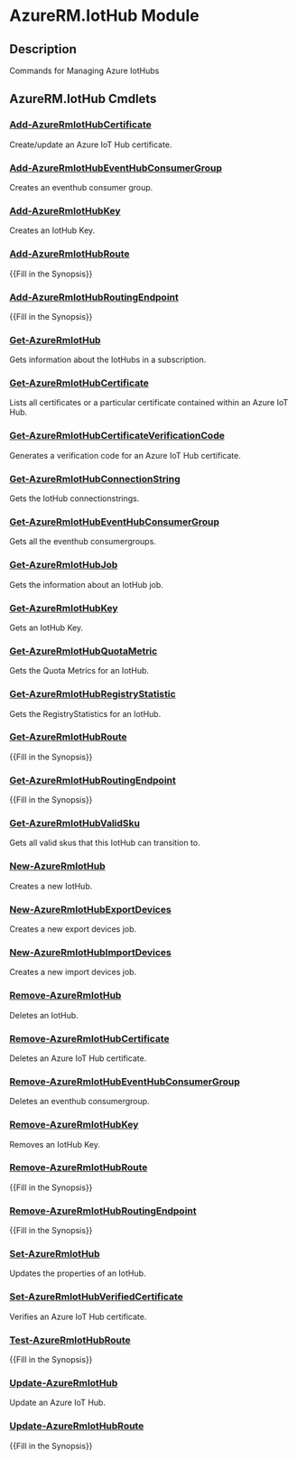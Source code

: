 ﻿---
Module Name: AzureRM.IotHub
Module Guid: 51a3a993-fe39-4f8f-a437-2cb751584af5
Download Help Link: https://docs.microsoft.com/en-us/powershell/module/azurerm.iothub
Help Version: 3.1.2.0
Locale: en-US
---

# AzureRM.IotHub Module
## Description
Commands for Managing Azure IotHubs

## AzureRM.IotHub Cmdlets
### [Add-AzureRmIotHubCertificate](Add-AzureRmIotHubCertificate.md)
Create/update an Azure IoT Hub certificate.

### [Add-AzureRmIotHubEventHubConsumerGroup](Add-AzureRmIotHubEventHubConsumerGroup.md)
Creates an eventhub consumer group.

### [Add-AzureRmIotHubKey](Add-AzureRmIotHubKey.md)
Creates an IotHub Key.

### [Add-AzureRmIotHubRoute](Add-AzureRmIotHubRoute.md)
{{Fill in the Synopsis}}

### [Add-AzureRmIotHubRoutingEndpoint](Add-AzureRmIotHubRoutingEndpoint.md)
{{Fill in the Synopsis}}

### [Get-AzureRmIotHub](Get-AzureRmIotHub.md)
Gets information about the IotHubs in a subscription.

### [Get-AzureRmIotHubCertificate](Get-AzureRmIotHubCertificate.md)
Lists all certificates or a particular certificate contained within an Azure IoT Hub. 

### [Get-AzureRmIotHubCertificateVerificationCode](Get-AzureRmIotHubCertificateVerificationCode.md)
Generates a verification code for an Azure IoT Hub certificate. 

### [Get-AzureRmIotHubConnectionString](Get-AzureRmIotHubConnectionString.md)
Gets the IotHub connectionstrings.

### [Get-AzureRmIotHubEventHubConsumerGroup](Get-AzureRmIotHubEventHubConsumerGroup.md)
Gets all the eventhub consumergroups.

### [Get-AzureRmIotHubJob](Get-AzureRmIotHubJob.md)
Gets the information about an IotHub job.

### [Get-AzureRmIotHubKey](Get-AzureRmIotHubKey.md)
Gets an IotHub Key.

### [Get-AzureRmIotHubQuotaMetric](Get-AzureRmIotHubQuotaMetric.md)
Gets the Quota Metrics for an IotHub.

### [Get-AzureRmIotHubRegistryStatistic](Get-AzureRmIotHubRegistryStatistic.md)
Gets the RegistryStatistics for an IotHub.

### [Get-AzureRmIotHubRoute](Get-AzureRmIotHubRoute.md)
{{Fill in the Synopsis}}

### [Get-AzureRmIotHubRoutingEndpoint](Get-AzureRmIotHubRoutingEndpoint.md)
{{Fill in the Synopsis}}

### [Get-AzureRmIotHubValidSku](Get-AzureRmIotHubValidSku.md)
Gets all valid skus that this IotHub can transition to.

### [New-AzureRmIotHub](New-AzureRmIotHub.md)
Creates a new IotHub.

### [New-AzureRmIotHubExportDevices](New-AzureRmIotHubExportDevices.md)
Creates a new export devices job.

### [New-AzureRmIotHubImportDevices](New-AzureRmIotHubImportDevices.md)
Creates a new import devices job.

### [Remove-AzureRmIotHub](Remove-AzureRmIotHub.md)
Deletes an IotHub.

### [Remove-AzureRmIotHubCertificate](Remove-AzureRmIotHubCertificate.md)
Deletes an Azure IoT Hub certificate.

### [Remove-AzureRmIotHubEventHubConsumerGroup](Remove-AzureRmIotHubEventHubConsumerGroup.md)
Deletes an eventhub consumergroup.

### [Remove-AzureRmIotHubKey](Remove-AzureRmIotHubKey.md)
Removes an IotHub Key.

### [Remove-AzureRmIotHubRoute](Remove-AzureRmIotHubRoute.md)
{{Fill in the Synopsis}}

### [Remove-AzureRmIotHubRoutingEndpoint](Remove-AzureRmIotHubRoutingEndpoint.md)
{{Fill in the Synopsis}}

### [Set-AzureRmIotHub](Set-AzureRmIotHub.md)
Updates the properties of an IotHub.

### [Set-AzureRmIotHubVerifiedCertificate](Set-AzureRmIotHubVerifiedCertificate.md)
Verifies an Azure IoT Hub certificate. 

### [Test-AzureRmIotHubRoute](Test-AzureRmIotHubRoute.md)
{{Fill in the Synopsis}}

### [Update-AzureRmIotHub](Update-AzureRmIotHub.md)
Update an Azure IoT Hub.

### [Update-AzureRmIotHubRoute](Update-AzureRmIotHubRoute.md)
{{Fill in the Synopsis}}

